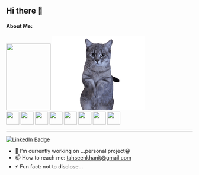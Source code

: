 ## Hi there 👋



#### About Me:


<div id="header" align="start">
  <img src="https://media.giphy.com/media/M9gbBd9nbDrOTu1Mqx/giphy.gif" width="120" height="180"/>  

  <img src="catC.gif" width="250" height="200"/>

</div>

<div style={padding-top: 1rem}>
<img src="https://raw.githubusercontent.com/marwin1991/profile-technology-icons/refs/heads/main/icons/javascript.png" width="35" height="35"/>
<img src="https://raw.githubusercontent.com/marwin1991/profile-technology-icons/refs/heads/main/icons/react.png" width="35" height="35"/>
<img src="https://raw.githubusercontent.com/marwin1991/profile-technology-icons/refs/heads/main/icons/redux.png" width="35" height="35"/>
<img src="https://raw.githubusercontent.com/marwin1991/profile-technology-icons/refs/heads/main/icons/react_query.png" width="35" height="35"/>
<img src="https://raw.githubusercontent.com/marwin1991/profile-technology-icons/refs/heads/main/icons/node_js.png" width="35" height="35"/>
<img src="https://raw.githubusercontent.com/marwin1991/profile-technology-icons/refs/heads/main/icons/ios.png" width="35" height="35"/>
<img src="https://raw.githubusercontent.com/marwin1991/profile-technology-icons/refs/heads/main/icons/android.png" width="35" height="35"/>
<img src="https://raw.githubusercontent.com/marwin1991/profile-technology-icons/refs/heads/main/icons/mongodb.png" width="35" height="35"/>
</div>


-----

<div id="badges">
  <a target="_blank" href="https://www.linkedin.com/in/tahseen-ahamad-486862192/">
    <img src="https://img.shields.io/badge/LinkedIn-blue?style=for-the-badge&logo=linkedin&logoColor=white" alt="LinkedIn Badge"/>
  </a>

</div>



- 🔭 I’m currently working on ...personal project😁
- 📫 How to reach me: tahseenkhanit@gmail.com
- ⚡ Fun fact: not to disclose...
